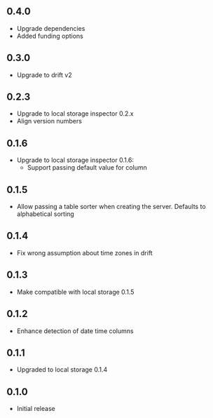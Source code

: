 ## 0.4.0

* Upgrade dependencies
* Added funding options

## 0.3.0

* Upgrade to drift v2

## 0.2.3

* Upgrade to local storage inspector 0.2.x
* Align version numbers

## 0.1.6

* Upgrade to local storage inspector 0.1.6:
  * Support passing default value for column

## 0.1.5

* Allow passing a table sorter when creating the server. Defaults to alphabetical sorting

## 0.1.4

* Fix wrong assumption about time zones in drift

## 0.1.3

* Make compatible with local storage 0.1.5

## 0.1.2

* Enhance detection of date time columns

## 0.1.1

* Upgraded to local storage 0.1.4

## 0.1.0

* Initial release
